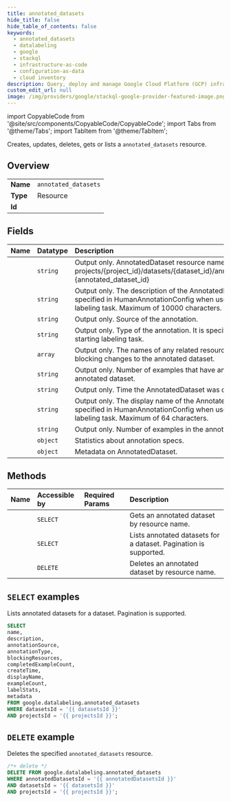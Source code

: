 ```yaml
---
title: annotated_datasets
hide_title: false
hide_table_of_contents: false
keywords:
  - annotated_datasets
  - datalabeling
  - google
  - stackql
  - infrastructure-as-code
  - configuration-as-data
  - cloud inventory
description: Query, deploy and manage Google Cloud Platform (GCP) infrastructure and resources using SQL
custom_edit_url: null
image: /img/providers/google/stackql-google-provider-featured-image.png
---
```


import CopyableCode from '@site/src/components/CopyableCode/CopyableCode';
import Tabs from '@theme/Tabs';
import TabItem from '@theme/TabItem';

Creates, updates, deletes, gets or lists a <code>annotated_datasets</code> resource.

## Overview
<table><tbody>
<tr><td><b>Name</b></td><td><code>annotated_datasets</code></td></tr>
<tr><td><b>Type</b></td><td>Resource</td></tr>
<tr><td><b>Id</b></td><td><CopyableCode code="google.datalabeling.annotated_datasets" /></td></tr>
</tbody></table>

## Fields
| Name | Datatype | Description |
|:-----|:---------|:------------|
| <CopyableCode code="name" /> | `string` | Output only. AnnotatedDataset resource name in format of: projects/{project_id}/datasets/{dataset_id}/annotatedDatasets/ {annotated_dataset_id} |
| <CopyableCode code="description" /> | `string` | Output only. The description of the AnnotatedDataset. It is specified in HumanAnnotationConfig when user starts a labeling task. Maximum of 10000 characters. |
| <CopyableCode code="annotationSource" /> | `string` | Output only. Source of the annotation. |
| <CopyableCode code="annotationType" /> | `string` | Output only. Type of the annotation. It is specified when starting labeling task. |
| <CopyableCode code="blockingResources" /> | `array` | Output only. The names of any related resources that are blocking changes to the annotated dataset. |
| <CopyableCode code="completedExampleCount" /> | `string` | Output only. Number of examples that have annotation in the annotated dataset. |
| <CopyableCode code="createTime" /> | `string` | Output only. Time the AnnotatedDataset was created. |
| <CopyableCode code="displayName" /> | `string` | Output only. The display name of the AnnotatedDataset. It is specified in HumanAnnotationConfig when user starts a labeling task. Maximum of 64 characters. |
| <CopyableCode code="exampleCount" /> | `string` | Output only. Number of examples in the annotated dataset. |
| <CopyableCode code="labelStats" /> | `object` | Statistics about annotation specs. |
| <CopyableCode code="metadata" /> | `object` | Metadata on AnnotatedDataset. |

## Methods
| Name | Accessible by | Required Params | Description |
|:-----|:--------------|:----------------|:------------|
| <CopyableCode code="projects_datasets_annotated_datasets_get" /> | `SELECT` | <CopyableCode code="annotatedDatasetsId, datasetsId, projectsId" /> | Gets an annotated dataset by resource name. |
| <CopyableCode code="projects_datasets_annotated_datasets_list" /> | `SELECT` | <CopyableCode code="datasetsId, projectsId" /> | Lists annotated datasets for a dataset. Pagination is supported. |
| <CopyableCode code="projects_datasets_annotated_datasets_delete" /> | `DELETE` | <CopyableCode code="annotatedDatasetsId, datasetsId, projectsId" /> | Deletes an annotated dataset by resource name. |

## `SELECT` examples

Lists annotated datasets for a dataset. Pagination is supported.

```sql
SELECT
name,
description,
annotationSource,
annotationType,
blockingResources,
completedExampleCount,
createTime,
displayName,
exampleCount,
labelStats,
metadata
FROM google.datalabeling.annotated_datasets
WHERE datasetsId = '{{ datasetsId }}'
AND projectsId = '{{ projectsId }}'; 
```

## `DELETE` example

Deletes the specified <code>annotated_datasets</code> resource.

```sql
/*+ delete */
DELETE FROM google.datalabeling.annotated_datasets
WHERE annotatedDatasetsId = '{{ annotatedDatasetsId }}'
AND datasetsId = '{{ datasetsId }}'
AND projectsId = '{{ projectsId }}';
```
